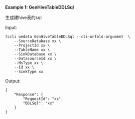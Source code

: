 **Example 1: GenHiveTableDDLSql**

生成建hive表的sql

Input: 

```
tccli wedata GenHiveTableDDLSql --cli-unfold-argument  \
    --SourceDatabase xx \
    --ProjectId xx \
    --TableName xx \
    --SinkDatabase xx \
    --DatasourceId xx \
    --MsType xx \
    --Id xx \
    --SinkType xx
```

Output: 
```
{
    "Response": {
        "RequestId": "xx",
        "DDLSql": "xx"
    }
}
```

